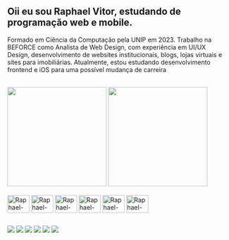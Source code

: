 ## Oii eu sou Raphael Vitor, estudando de programação web e mobile.

Formado em Ciência da Computação pela UNIP em 2023. Trabalho na BEFORCE como Analista de Web Design, com experiência em UI/UX Design, desenvolvimento de websites institucionais, blogs, lojas virtuais e sites para imobiliárias. Atualmente, estou estudando desenvolvimento frontend e iOS para uma possível mudança de carreira

<br>
<div>
  <img height="225em" src="https://github-readme-stats.vercel.app/api?username=snoorky&show_icons=true&theme=midnight-purple&include_all_commits=true&count_private=true"/>
  <img height="225em" src="https://github-readme-stats.vercel.app/api/top-langs/?username=snoorky&theme=midnight-purple&langs_count=16"/>
</div>
<br>
<div style="display: inline_block">
  <img align="center" alt="Raphael-HTML" height="40" width="50" src="https://cdn.jsdelivr.net/gh/devicons/devicon@latest/icons/html5/html5-original.svg">
  <img align="center" alt="Raphael-CSS" height="40" width="50" src="https://cdn.jsdelivr.net/gh/devicons/devicon@latest/icons/css3/css3-original.svg">
  <img align="center" alt="Raphael-JS" height="40" width="50" src="https://cdn.jsdelivr.net/gh/devicons/devicon@latest/icons/javascript/javascript-original.svg">
  <img align="center" alt="Raphael-SASS" height="40" width="50" src="https://cdn.jsdelivr.net/gh/devicons/devicon@latest/icons/sass/sass-original.svg">
  <img align="center" alt="Raphael-FIGMA" height="40" width="50" src="https://cdn.jsdelivr.net/gh/devicons/devicon@latest/icons/figma/figma-original.svg">
  <img align="center" alt="Raphael-SWIFT" height="40" width="50" src="https://cdn.jsdelivr.net/gh/devicons/devicon@latest/icons/swift/swift-original.svg">
</div>

##

<div>
  <a href="https://www.facebook.com/raphaelvitorlopes" target="_blank"><img src="https://img.shields.io/badge/Facebook-1877F2?style=for-the-badge&logo=facebook&logoColor=white"></a>
  <a href="https://www.instagram.com/sno.orky/" target="_blank"><img src="https://img.shields.io/badge/Instagram-E4405F?style=for-the-badge&logo=instagram&logoColor=white"></a>
  <a href="https://www.linkedin.com/in/raphaelvitor" target="_blank"><img src="https://img.shields.io/badge/LinkedIn-0077B5?style=for-the-badge&logo=facebook&logoColor=white"></a>
  <a href="https://www.tiktok.com/@snoorky" target="_blank"><img src="https://img.shields.io/badge/Tiktok-000000?style=for-the-badge&logo=tiktok&logoColor=white"></a>
  <a href="https://api.whatsapp.com/send?phone=5515996578197" target="_blank"><img src="https://img.shields.io/badge/WhastApp-25D366?style=for-the-badge&logo=whatsapp&logoColor=white"></a>
  <a href="mailto:raphaelvitorlopes@icloud.com"><img src="https://img.shields.io/badge/Icloud-000000?style=for-the-badge&logo=apple&logoColor=white"></a>
